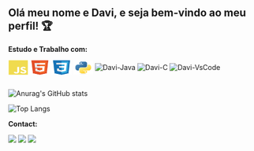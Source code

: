  ## Olá meu nome e Davi, e seja bem-vindo ao meu perfil! 🏆
 **Estudo e Trabalho com:**
<div>
<img align="center" alt="Davi-Js" height="30" width="40" src="https://raw.githubusercontent.com/devicons/devicon/master/icons/javascript/javascript-plain.svg">
<img align="center" alt="Davi-HTML" height="30" width="40" src="https://raw.githubusercontent.com/devicons/devicon/master/icons/html5/html5-original.svg">
<img align="center" alt="Davi-CSS" height="30" width="40" src="https://raw.githubusercontent.com/devicons/devicon/master/icons/css3/css3-original.svg">
<img align="center" alt="Davi-Python" height="30" width="40" src="https://raw.githubusercontent.com/devicons/devicon/master/icons/python/python-original.svg">
<img align="center" alt="Davi-Java" height="30" width="40" src="https://cdn.jsdelivr.net/gh/devicons/devicon@latest/icons/java/java-original.svg" />
<img align="center" alt="Davi-C" height="30" width="40"src="https://cdn.jsdelivr.net/gh/devicons/devicon@latest/icons/c/c-original.svg" />
<img align="center" alt="Davi-VsCode" height="30" width="40" src="https://cdn.jsdelivr.net/gh/devicons/devicon@latest/icons/vscode/vscode-original.svg" />
          
</div>   
          
          
 ##


![Anurag's GitHub stats](https://github-readme-stats.vercel.app/api?username=Davi-Quirino-Rocha&show_icons=true&theme=radical)

![Top Langs](https://github-readme-stats.vercel.app/api/top-langs/?username=Davi-Quirino-Rocha&layout=compact&show_icons=true&theme=radical)  


**Contact:**
<div>
  <a href="https://www.instagram.com/_daviquirinorocha_/" target="_blank"><img src="https://img.shields.io/badge/-Instagram-%23E4405F?style=for-the-badge&logo=instagram&logoColor=white" target="_blank"></a>
  <a href = "daviquirinorocha34@gmail.com"><img src="https://img.shields.io/badge/-Gmail-%23333?style=for-the-badge&logo=gmail&logoColor=white" target="_blank"></a>
  <a href="www.linkedin.com/in/davi-quirino-6886ba305" target="_blank"><img src="https://img.shields.io/badge/-LinkedIn-%230077B5?style=for-the-badge&logo=linkedin&logoColor=white" target="_blank"></a> 
  
<div/> 
